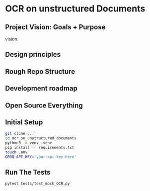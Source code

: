 # OCR on unstructured Documents

## Project Vision: Goals + Purpose

vision.

## Design principles



## Rough Repo Structure



## Development roadmap



## Open Source Everything



## Initial Setup

```bash
git clone ...
cd ocr_on_unstructured_documents
python3 -m venv .venv
pip install -r requirements.txt
touch .env
GROQ_API_KEY='your-api-key-here'
```

## Run The Tests

```bash
pytest tests/test_mock_OCR.py
```